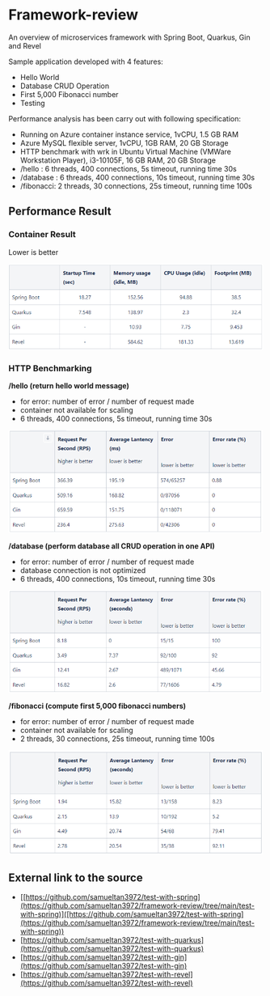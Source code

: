# Framework-review
An overview of microservices framework with Spring Boot, Quarkus, Gin and Revel

Sample application developed with 4 features:
- Hello World
- Database CRUD Operation
- First 5,000 Fibonacci number
- Testing

Performance analysis has been carry out with following specification:
- Running on Azure container instance service, 1vCPU, 1.5 GB RAM
- Azure MySQL flexible server, 1vCPU, 1GB RAM, 20 GB Storage
- HTTP benchmark with wrk in Ubuntu Virtual Machine (VMWare Workstation Player), i3-10105F, 16 GB RAM, 20 GB Storage
- /hello : 6 threads, 400 connections, 5s timeout, running time 30s
- /database : 6 threads, 400 connections, 10s timeout, running time 30s 
- /fibonacci: 2 threads, 30 connections, 25s timeout, running time 100s

## Performance Result

### Container Result
Lower is better

![Container Result](img/container-result.png)

### HTTP Benchmarking
**/hello (return hello world message)**
* for error: number of error / number of request made
* container not available for scaling
* 6 threads, 400 connections, 5s timeout, running time 30s

![Hello World Result](img/hello-result.png)

**/database (perform database all CRUD operation in one API)**
* for error: number of error / number of request made
* database connection is not optimized
* 6 threads, 400 connections, 10s timeout, running time 30s 

![Database Result](img/database-result.png)


**/fibonacci (compute first 5,000 fibonacci numbers)**
* for error: number of error / number of request made
* container not available for scaling
* 2 threads, 30 connections, 25s timeout, running time 100s

![Fibonacci Result](img/fibonacci-result.png)


## External link to the source
- [[https://github.com/samueltan3972/test-with-spring](https://github.com/samueltan3972/framework-review/tree/main/test-with-spring)]([https://github.com/samueltan3972/test-with-spring](https://github.com/samueltan3972/framework-review/tree/main/test-with-spring))
- [https://github.com/samueltan3972/test-with-quarkus](https://github.com/samueltan3972/test-with-quarkus)
- [https://github.com/samueltan3972/test-with-gin](https://github.com/samueltan3972/test-with-gin)
- [https://github.com/samueltan3972/test-with-revel](https://github.com/samueltan3972/test-with-revel)
